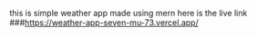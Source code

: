 this is simple weather app made using mern 
here is the live link 
###https://weather-app-seven-mu-73.vercel.app/
